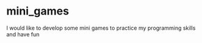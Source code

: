 # mini_games

I would like to develop some mini games to practice my programming skills and have fun
